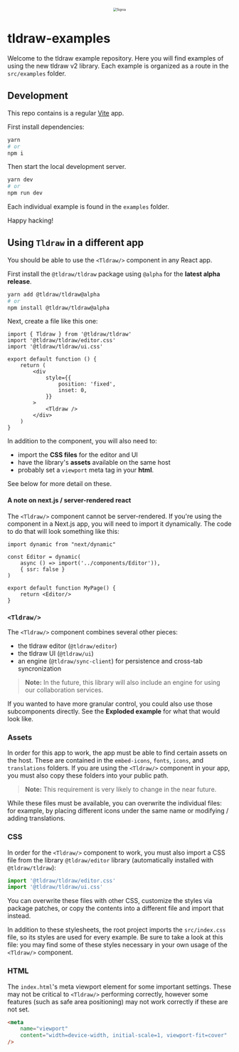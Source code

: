 <div alt style="text-align: center; transform: scale(.5);">
	<picture>
		<source media="(prefers-color-scheme: dark)" srcset="https://github.com/tldraw/tldraw-examples/raw/main/assets/github-hero-dark-draw.png" />
		<img alt="Signia" src="https://github.com/tldraw/tldraw-examples/raw/main/assets/github-hero-light-draw.png" />
	</picture>
</div>

# tldraw-examples

Welcome to the tldraw example repository. Here you will find examples of using the new tldraw v2 library. Each example is organized as a route in the `src/examples` folder.

## Development

This repo contains is a regular [Vite](https://vitejs.dev/) app.

First install dependencies:

```bash
yarn
# or
npm i
```

Then start the local development server.

```bash
yarn dev
# or
npm run dev
```

Each individual example is found in the `examples` folder.

Happy hacking!

## Using `Tldraw` in a different app

You should be able to use the `<Tldraw/>` component in any React app.

First install the `@tldraw/tldraw` package using `@alpha` for the **latest alpha release**.

```bash
yarn add @tldraw/tldraw@alpha
# or
npm install @tldraw/tldraw@alpha
```

Next, create a file like this one:

```tsx
import { Tldraw } from '@tldraw/tldraw'
import '@tldraw/tldraw/editor.css'
import '@tldraw/tldraw/ui.css'

export default function () {
	return (
		<div
			style={{
				position: 'fixed',
				inset: 0,
			}}
		>
			<Tldraw />
		</div>
	)
}
```

In addition to the component, you will also need to:

- import the **CSS files** for the editor and UI
- have the library's **assets** available on the same host
- probably set a `viewport` meta tag in your **html**.

See below for more detail on these.

#### A note on next.js / server-rendered react

The `<Tldraw/>` component cannot be server-rendered. If you're using the component in a Next.js app, you will need to import it dynamically. The code to do that will look something like this:

```tsx
import dynamic from "next/dynamic"

const Editor = dynamic(
	async () => import('../components/Editor')),
	{ ssr: false }
)

export default function MyPage() {
	return <Editor/>
}
```

### `<Tldraw/>`

The `<Tldraw/>` component combines several other pieces:

- the tldraw editor (`@tldraw/editor`)
- the tldraw UI (`@tldraw/ui`)
- an engine (`@tldraw/sync-client`) for persistence and cross-tab syncronization

> **Note:** In the future, this library will also include an engine for using our collaboration services.

If you wanted to have more granular control, you could also use those subcomponents directly. See the **Exploded example** for what that would look like.

### Assets

In order for this app to work, the app must be able to find certain assets on the host. These are contained in the `embed-icons`, `fonts`, `icons`, and `translations` folders. If you are using the `<Tldraw/>` component in your app, you must also copy these folders into your public path.

> **Note:** This requirement is very likely to change in the near future.

While these files must be available, you can overwrite the individual files: for example, by placing different icons under the same name or modifying / adding translations.

### CSS

In order for the `<Tldraw/>` component to work, you must also import a CSS file from the library `@tldraw/editor` library (automatically installed with `@tldraw/tldraw`):

```ts
import '@tldraw/tldraw/editor.css'
import '@tldraw/tldraw/ui.css'
```

You can overwrite these files with other CSS, customize the styles via package patches, or copy the contents into a different file and import that instead.

In addition to these stylesheets, the root project imports the `src/index.css` file, so its styles are used for every example. Be sure to take a look at this file: you may find some of these styles necessary in your own usage of the `<Tldraw/>` component.

### HTML

The `index.html`'s meta viewport element for some important settings. These may not be critical to `<Tldraw/>` performing correctly, however some features (such as safe area positioning) may not work correctly if these are not set.

```html
<meta
	name="viewport"
	content="width=device-width, initial-scale=1, viewport-fit=cover"
/>
```
